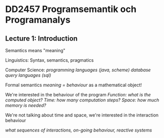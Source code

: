 # DD2457 Programsemantik och Programanalys

## Lecture 1: Introduction

Semantics means "meaning"


Linguistics: Syntax, semantics, pragmatics


Computer Science: 
*programming languages (java, scheme)*
*database query languages (sql)*


Formal semantics
*meaning = behaviour*
as a mathematical object!

We're interested in the behaviour of the program
*Function: what is the computed object?*
*Time: how many computation steps?*
*Space: how much memory is needed?*

We're not talking about time and space, we're interested in the interaction behaviour

*what sequences of interactions, on-going behaviour, reactive systems*

